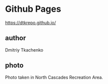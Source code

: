 # Github Pages
https://dtkrepo.github.io/

## author
Dmitriy Tkachenko

## photo
Photo taken in North Cascades Recreation Area.

